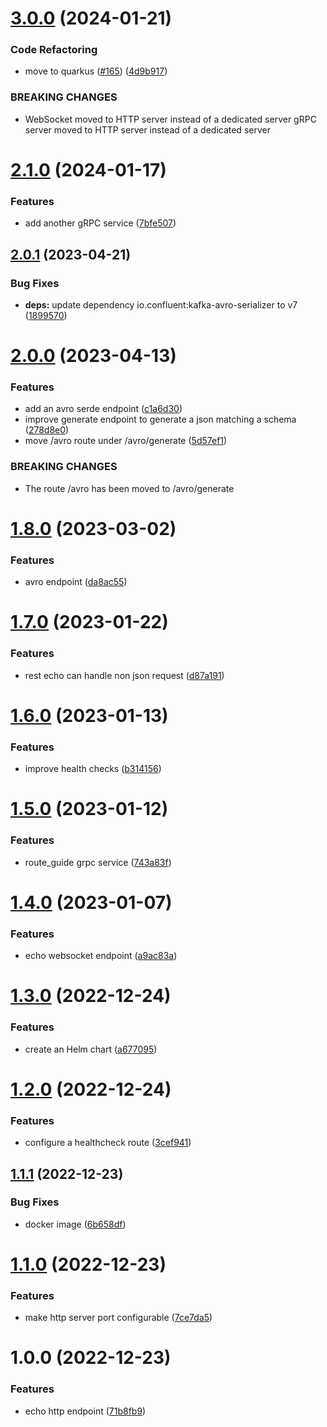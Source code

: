 # [3.0.0](https://github.com/jgiovaresco/apim-samples/compare/2.1.0...3.0.0) (2024-01-21)


### Code Refactoring

* move to quarkus ([#165](https://github.com/jgiovaresco/apim-samples/issues/165)) ([4d9b917](https://github.com/jgiovaresco/apim-samples/commit/4d9b9171c3992eb4803cb1e727a623e7c6708016))


### BREAKING CHANGES

* WebSocket moved to HTTP server instead of a dedicated
server
gRPC server moved to HTTP server instead of a dedicated server

# [2.1.0](https://github.com/jgiovaresco/apim-samples/compare/2.0.1...2.1.0) (2024-01-17)


### Features

* add another gRPC service ([7bfe507](https://github.com/jgiovaresco/apim-samples/commit/7bfe50712e912fda134b526d66507558dfdd5292))

## [2.0.1](https://github.com/jgiovaresco/apim-samples/compare/2.0.0...2.0.1) (2023-04-21)


### Bug Fixes

* **deps:** update dependency io.confluent:kafka-avro-serializer to v7 ([1899570](https://github.com/jgiovaresco/apim-samples/commit/1899570dadfba6f9265c2f67f8c4b9849e2f1673))

# [2.0.0](https://github.com/jgiovaresco/apim-samples/compare/1.8.0...2.0.0) (2023-04-13)


### Features

* add an avro serde endpoint ([c1a6d30](https://github.com/jgiovaresco/apim-samples/commit/c1a6d30bc3819f44cccd3bcac4f50e9008ceb558))
* improve generate endpoint to generate a json matching a schema ([278d8e0](https://github.com/jgiovaresco/apim-samples/commit/278d8e0755a4231ba5000aed9a914ae4993981a4))
* move /avro route under /avro/generate ([5d57ef1](https://github.com/jgiovaresco/apim-samples/commit/5d57ef1f0508352b43f3c9b8c1b475dacd35d4b9))


### BREAKING CHANGES

* The route /avro has been moved to /avro/generate

# [1.8.0](https://github.com/jgiovaresco/apim-samples/compare/1.7.0...1.8.0) (2023-03-02)


### Features

* avro endpoint ([da8ac55](https://github.com/jgiovaresco/apim-samples/commit/da8ac55626a8112e1c2950e1760aacd2ca64fc41))

# [1.7.0](https://github.com/jgiovaresco/apim-samples/compare/1.6.0...1.7.0) (2023-01-22)


### Features

* rest echo can handle non json request ([d87a191](https://github.com/jgiovaresco/apim-samples/commit/d87a1918802607e66bc7259c470b8b7f9b8774a3))

# [1.6.0](https://github.com/jgiovaresco/apim-samples/compare/1.5.0...1.6.0) (2023-01-13)


### Features

* improve health checks ([b314156](https://github.com/jgiovaresco/apim-samples/commit/b314156d9946552bdb51e55d3c720d03799b71bb))

# [1.5.0](https://github.com/jgiovaresco/apim-samples/compare/1.4.0...1.5.0) (2023-01-12)


### Features

* route_guide grpc service ([743a83f](https://github.com/jgiovaresco/apim-samples/commit/743a83fceb53d21d6ad0b1fbd36ba972f86d3624))

# [1.4.0](https://github.com/jgiovaresco/apim-samples/compare/1.3.0...1.4.0) (2023-01-07)


### Features

* echo websocket endpoint ([a9ac83a](https://github.com/jgiovaresco/apim-samples/commit/a9ac83a31025010437a46aa3e215f5f912b4d48c))

# [1.3.0](https://github.com/jgiovaresco/apim-samples/compare/1.2.0...1.3.0) (2022-12-24)


### Features

* create an Helm chart ([a677095](https://github.com/jgiovaresco/apim-samples/commit/a677095413972d3d5cb343fe5fc3804fb85348f0))

# [1.2.0](https://github.com/jgiovaresco/apim-samples/compare/1.1.1...1.2.0) (2022-12-24)


### Features

* configure a healthcheck route ([3cef941](https://github.com/jgiovaresco/apim-samples/commit/3cef941c637f1b7b5c2ca57d5517397f431b2eda))

## [1.1.1](https://github.com/jgiovaresco/apim-samples/compare/1.1.0...1.1.1) (2022-12-23)


### Bug Fixes

* docker image ([6b658df](https://github.com/jgiovaresco/apim-samples/commit/6b658df7b90602b588089e35045f28715adcde27))

# [1.1.0](https://github.com/jgiovaresco/apim-samples/compare/1.0.0...1.1.0) (2022-12-23)


### Features

* make http server port configurable ([7ce7da5](https://github.com/jgiovaresco/apim-samples/commit/7ce7da544aadc7bfa3892790e8c4aad5ac1ce5c8))

# 1.0.0 (2022-12-23)


### Features

* echo http endpoint ([71b8fb9](https://github.com/jgiovaresco/apim-samples/commit/71b8fb941ed702f8306e84e9a98f5c6d9ca25c1b))
